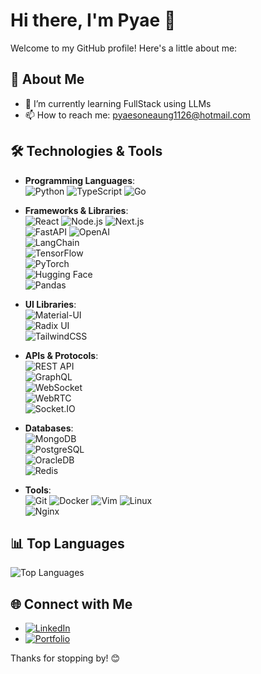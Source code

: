 # Hi there, I'm Pyae 👋

Welcome to my GitHub profile! Here's a little about me:

## 🚀 About Me
- 🌱 I’m currently learning FullStack using LLMs
- 📫 How to reach me: pyaesoneaung1126@hotmail.com

## 🛠️ Technologies & Tools

- **Programming Languages**:  
  ![Python](https://img.shields.io/badge/-Python-3776AB?style=flat-square&logo=python&logoColor=white) 
  ![TypeScript](https://img.shields.io/badge/-TypeScript-007ACC?style=flat-square&logo=typescript&logoColor=white) 
  ![Go](https://img.shields.io/badge/-Go-00ADD8?style=flat-square&logo=go&logoColor=white)

- **Frameworks & Libraries**:  
  ![React](https://img.shields.io/badge/-React-61DAFB?style=flat-square&logo=react&logoColor=white) 
  ![Node.js](https://img.shields.io/badge/-Node.js-339933?style=flat-square&logo=node.js&logoColor=white) 
  ![Next.js](https://img.shields.io/badge/-Next.js-000000?style=flat-square&logo=next.js&logoColor=white)  
  ![FastAPI](https://img.shields.io/badge/-FastAPI-009688?style=flat-square&logo=fastapi&logoColor=white) 
  ![OpenAI](https://img.shields.io/badge/-OpenAI-412991?style=flat-square&logo=openai&logoColor=white)  
  ![LangChain](https://img.shields.io/badge/-LangChain-000000?style=flat-square&logo=langchain&logoColor=white)  
  ![TensorFlow](https://img.shields.io/badge/-TensorFlow-FF6F00?style=flat-square&logo=tensorflow&logoColor=white)  
  ![PyTorch](https://img.shields.io/badge/-PyTorch-EE4C2C?style=flat-square&logo=pytorch&logoColor=white)  
  ![Hugging Face](https://img.shields.io/badge/-Hugging%20Face-FFD54F?style=flat-square&logo=huggingface&logoColor=black)  
  ![Pandas](https://img.shields.io/badge/-Pandas-150458?style=flat-square&logo=pandas&logoColor=white)

- **UI Libraries**:  
  ![Material-UI](https://img.shields.io/badge/-Material--UI-0081CB?style=flat-square&logo=mui&logoColor=white)  
  ![Radix UI](https://img.shields.io/badge/-Radix%20UI-000000?style=flat-square&logo=radixui&logoColor=white)  
  ![TailwindCSS](https://img.shields.io/badge/-TailwindCSS-06B6D4?style=flat-square&logo=tailwindcss&logoColor=white)

- **APIs & Protocols**:  
  ![REST API](https://img.shields.io/badge/-REST%20API-02569B?style=flat-square&logo=rest&logoColor=white)  
  ![GraphQL](https://img.shields.io/badge/-GraphQL-E10098?style=flat-square&logo=graphql&logoColor=white)  
  ![WebSocket](https://img.shields.io/badge/-WebSocket-010101?style=flat-square&logo=websocket&logoColor=white)  
  ![WebRTC](https://img.shields.io/badge/-WebRTC-333333?style=flat-square&logo=webrtc&logoColor=white)  
  ![Socket.IO](https://img.shields.io/badge/-Socket.IO-010101?style=flat-square&logo=socket.io&logoColor=white)

- **Databases**:  
  ![MongoDB](https://img.shields.io/badge/-MongoDB-47A248?style=flat-square&logo=mongodb&logoColor=white)  
  ![PostgreSQL](https://img.shields.io/badge/-PostgreSQL-336791?style=flat-square&logo=postgresql&logoColor=white)  
  ![OracleDB](https://img.shields.io/badge/-OracleDB-F80000?style=flat-square&logo=oracle&logoColor=white)  
  ![Redis](https://img.shields.io/badge/-Redis-DC382D?style=flat-square&logo=redis&logoColor=white)  

- **Tools**:  
  ![Git](https://img.shields.io/badge/-Git-F05032?style=flat-square&logo=git&logoColor=white) 
  ![Docker](https://img.shields.io/badge/-Docker-2496ED?style=flat-square&logo=docker&logoColor=white) 
  ![Vim](https://img.shields.io/badge/-Vim-019733?style=flat-square&logo=vim&logoColor=white) 
  ![Linux](https://img.shields.io/badge/-Linux-FCC624?style=flat-square&logo=linux&logoColor=black)  
  ![Nginx](https://img.shields.io/badge/-Nginx-009639?style=flat-square&logo=nginx&logoColor=white)

## 📊 Top Languages
![Top Languages](https://github-readme-stats-git-master-joizs-projects.vercel.app/api/top-langs/?username=JoiZs&count_private=true&layout=compact&theme=radical)

## 🌐 Connect with Me
- [![LinkedIn](https://img.shields.io/badge/-LinkedIn-0077B5?style=flat-square&logo=linkedin&logoColor=white)](https://www.linkedin.com/in/psa24/)
- [![Portfolio](https://img.shields.io/badge/-Portfolio-000000?style=flat-square&logo=google-chrome&logoColor=white)](https://pyaesoneaung.com)

Thanks for stopping by! 😊